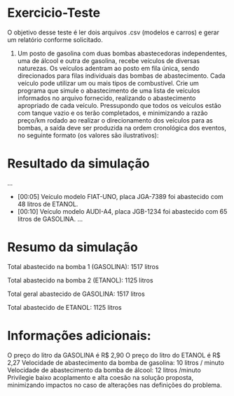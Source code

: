 # Exercicio-Teste
O objetivo desse teste é ler dois arquivos .csv (modelos e carros) e gerar um relatório conforme solicitado.
 
1. Um posto de gasolina com duas bombas abastecedoras independentes, uma de álcool e outra de gasolina, recebe veículos de diversas naturezas. Os veículos adentram ao posto em fila única, sendo direcionados para filas individuais das bombas de abastecimento. Cada veículo pode utilizar um ou mais tipos de combustível. Crie um programa que simule o abastecimento de uma lista de veículos informados no arquivo fornecido, realizando o abastecimento apropriado de cada veículo. Pressupondo que todos os veículos estão com tanque vazio e os terão completados, e minimizando a razão preço/km rodado ao realizar o direcionamento dos veículos para as bombas, a saída deve ser produzida na ordem cronológica dos eventos, no seguinte formato (os valores são ilustrativos):
# Resultado da simulação
...
* [00:05] Veículo modelo FIAT-UNO, placa JGA-7389 foi abastecido com 48 litros de ETANOL.
* [00:10] Veículo modelo AUDI-A4, placa JGB-1234 foi abastecido com 65 litros de GASOLINA. ...

# Resumo da simulação
Total abastecido na bomba 1 (GASOLINA): 1517 litros

Total abastecido na bomba 2 (ETANOL): 1125 litros

Total geral abastecido de GASOLINA: 1517 litros

Total abastecido de ETANOL: 1125 litros

# Informações adicionais:

O preço do litro da GASOLINA é R$ 2,90
O preço do litro do ETANOL é R$ 2,27
Velocidade de abastecimento da bomba de gasolina: 10 litros / minuto
Velocidade de abastecimento da bomba de álcool: 12 litros /minuto
Privilegie baixo acoplamento e alta coesão na solução proposta, minimizando impactos no caso de alterações nas definições do problema.
